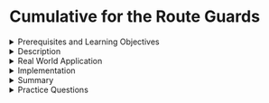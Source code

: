 # Cumulative for the  Route Guards
<details><summary>Prerequisites and Learning Objectives</summary>

# Prerequisites

- Sound knowledge of HTML, CSS, and JavaScript.
- The Basic idea of the MVC (Model-View-Controller) architecture.
- Basic knowledge about TypeScript.


# Learning Objectives

- To define Route guards.


</details>
<details><summary>Description</summary>

# Description

Angular Route guards can be used to control weather the user can navigate to or away from the giver route based on some condition. In simpler terms an Angular Route guard is used to secure a route.

### Uses of Route guard:


- To confirm the navigation operation
- Asking weather to save data before moving away from the view.
- Allow access to certain parts of the application to specific users.
- Validating the route parameters before navigating to the route.
- Fetching some data before you display the component view.

### Types of Route guards in Angular

1. `CanActivate`: Decides if a route can be activated or not based on a given condition. 
2. `CanDeactivate`: Checks criteria before leaving a route
3. `Reslove`: Used to prefetch data before we navigate to a route
4. `CanLoad`: Decides if children can be loaded or not
5. `CanActivateChild`: Similar to the `canActivate` guard except that it is called when activating a route child and not the route itself.



</details>
<details><summary>Real World Application</summary>

# Real World Application

- Simple scenario where a route gaurd is a used is not allowed to navigate all parts of the application if user is not logged in.
- Autentication is also an important application. Consider udemy or amazon or uber, a user is not allowed to but a course/ buy a product/ book a ride unless the user is logged in.
- If the user is not logged in they are redirected to login/signup page.
</details>
<details><summary>Implementation</summary> 

# Implementation

**Step 1:**
- Creating a guard service.

**Step 2:**
- This class should implement any route guard interface.

```ts
import { CanActivate } from "@angular/router";

export class RouteGuardService implements CanActivate{
    

}
```

**Step 3:**
- The service class should implement the method of the route guard interface.
- The route guard method returns a boolean value.
- If it returns true the navigation is allowed else the navigation process is stopped.

```ts
import { ActivatedRouteSnapshot, CanActivate, RouterStateSnapshot, UrlTree } from "@angular/router";
import { Observable } from "rxjs";

export class RouteGuardService implements CanActivate{
    canActivate(route:ActivatedRouteSnapshot, state:RouterStateSnapshot): boolean{
        return true;
    }
}
```

**Step 4:**
- The service created should be provided using the providers array in app module.

app.module.ts

```ts
import { NgModule } from '@angular/core';
import { BrowserModule } from '@angular/platform-browser';

import { AppComponent } from './app.component';
import { RouteGuardService } from './routegaurd.service';

@NgModule({
  declarations: [
    AppComponent
  ],
  imports: [
    BrowserModule
  ],
  providers: [RouteGuardService],
  bootstrap: [AppComponent]
})
export class AppModule { }
```


**Step 5:**

- The created route guard service is used in any route in the application.

app.routing.module.ts



```ts
{path: 'pathName', component: componentName, canActivate: [RouteGuardService] },
```



</details>
<details><summary>Summary</summary> 

# Summary

- Route guards are used to secure a route based on some condition.

Types of Route guards in Angular:

1. `CanActivate`
2. `CanDeactivate`
3. `Reslove`
4. `CanLoad`
5. `CanActivateChild`
</details>
<details><summary>Practice Questions</summary>

[Practice Questions](./Quiz.gift)</details>
